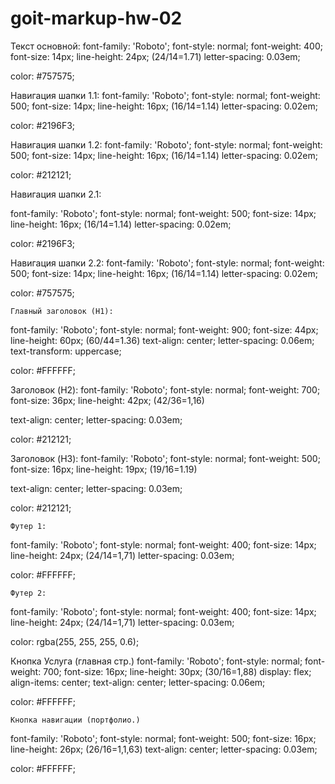# goit-markup-hw-02

Текст основной:
font-family: 'Roboto';
font-style: normal;
font-weight: 400;
font-size: 14px;
line-height: 24px; (24/14=1.71)
letter-spacing: 0.03em;

color: #757575;

	
Навигация шапки 1.1:
font-family: 'Roboto';
font-style: normal;
font-weight: 500;
font-size: 14px;
line-height: 16px; (16/14=1.14)
letter-spacing: 0.02em;

color: #2196F3;


Навигация шапки 1.2:
font-family: 'Roboto';
font-style: normal;
font-weight: 500;
font-size: 14px;
line-height: 16px; (16/14=1.14)
letter-spacing: 0.02em;

color: #212121;

Навигация шапки 2.1:

font-family: 'Roboto';
font-style: normal;
font-weight: 500;
font-size: 14px;
line-height: 16px; (16/14=1.14)
letter-spacing: 0.02em;

color: #2196F3;

Навигация шапки 2.2:
font-family: 'Roboto';
font-style: normal;
font-weight: 500;
font-size: 14px;
line-height: 16px; (16/14=1.14)
letter-spacing: 0.02em;

color: #757575;


	Главный заголовок (H1):

font-family: 'Roboto';
font-style: normal;
font-weight: 900;
font-size: 44px;
line-height: 60px; (60/44=1.36)
text-align: center;
letter-spacing: 0.06em;
text-transform: uppercase;

color: #FFFFFF;





Заголовок (H2):
font-family: 'Roboto';
font-style: normal;
font-weight: 700;
font-size: 36px;
line-height: 42px; (42/36=1,16)

text-align: center;
letter-spacing: 0.03em;

color: #212121;

Заголовок (H3):
font-family: 'Roboto';
font-style: normal;
font-weight: 500;
font-size: 16px;
line-height: 19px; (19/16=1.19)

text-align: center;
letter-spacing: 0.03em;

color: #212121;


	Футер 1:
font-family: 'Roboto';
font-style: normal;
font-weight: 400;
font-size: 14px;
line-height: 24px; (24/14=1,71)
letter-spacing: 0.03em;

color: #FFFFFF;

	Футер 2:
font-family: 'Roboto';
font-style: normal;
font-weight: 400;
font-size: 14px;
line-height: 24px; (24/14=1,71)
letter-spacing: 0.03em;

color: rgba(255, 255, 255, 0.6);


Кнопка Услуга (главная стр.)
font-family: 'Roboto';
font-style: normal;
font-weight: 700;
font-size: 16px;
line-height: 30px; (30/16=1,88)
display: flex;
align-items: center;
text-align: center;
letter-spacing: 0.06em;

color: #FFFFFF;

	Кнопка навигации (портфолио.)
font-family: 'Roboto';
font-style: normal;
font-weight: 500;
font-size: 16px;
line-height: 26px; (26/16=1,1,63)
text-align: center;
letter-spacing: 0.03em;

color: #FFFFFF;
